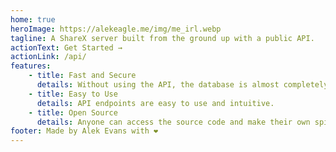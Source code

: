 ```yaml
---
home: true
heroImage: https://alekeagle.me/img/me_irl.webp
tagline: A ShareX server built from the ground up with a public API.
actionText: Get Started →
actionLink: /api/
features:
    - title: Fast and Secure
      details: Without using the API, the database is almost completely unreachable to unauthorized persons.
    - title: Easy to Use
      details: API endpoints are easy to use and intuitive.
    - title: Open Source
      details: Anyone can access the source code and make their own spinoff of the service!
footer: Made by Alek Evans with ❤️
---
```

